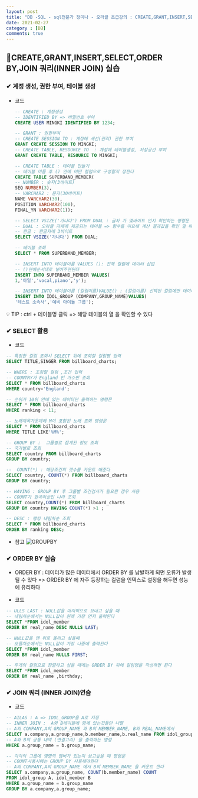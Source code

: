 ```yaml
---
layout: post
title: "DB -SQL - sql전문가 정미나 - 오라클 초급강의 : CREATE,GRANT,INSERT,SELECT,ORDER BY,JOIN 쿼리(INNER JOIN)"
date: 2021-02-27
category : [DB]
comments: true
---
```


## 🔷CREATE,GRANT,INSERT,SELECT,ORDER BY,JOIN 쿼리(INNER JOIN) 실습

### ✔ 계정 생성, 권한 부여, 테이블 생성

- 코드
    ```sql
    -- CREATE : 계정생성 
    -- IDENTIFIED BY => 비밀번호 부여
    CREATE USER MINGKI IDENTIFIED BY 1234;

    -- GRANT : 권한부여
    -- CREATE SESSION TO : 계정에 세선(관리) 권한 부여
    GRANT CREATE SESSION TO MINGKI;
    -- CREATE TABLE, RESOURCE TO  : 계정에 테이블생성, 저장공간 부여
    GRANT CREATE TABLE, RESOURCE TO MINGKI;

    -- CREATE TABLE : 테이블 만들기
    -- 테이블 이름 후 () 안에 어떤 컬럼으로 구성할지 정한다
    CREATE TABLE SUPERBAND_MEMBER(
    -- NUMBER : 숫자(3바이트)
    SEQ NUMBER(3),
    -- VARCHAR2 : 문자(30바이트)
    NAME VARCHAR2(30),
    POSITION VARCHAR2(100),
    FINAL_YN VARCHAR2(1));

    -- SELECT VSIZE('가나다') FROM DUAL : 글자 가 몇바이트 인지 확인하는 명령문
    -- DUAL : 오라클 자체에 제공되는 테이블 => 함수를 이요해 계산 결과값을 확인 할 떄 사용 하는 테이블이다
    -- 한글 : 한글자에 3바이트
    SELECT VSIZE('가나다') FROM DUAL;

    -- 테이블 조회
    SELECT * FROM SUPERBAND_MEMBER;

    -- INSERT INTO 테이블이름 VALUES (): 전체 컬럼에 데이터 삽입
    -- ()안에순서대로 넣어주면된다
    INSERT INTO SUPERBAND_MEMBER VALUES(
    1,'아일','vocal,piano','y');

    -- INSERT INTO 테이블이름 (칼럼이름)VALUE() : (칼럼이름) 선택된 칼럼에만 데이터를 넣는 명령문
    INSERT INTO IDOL_GROUP (COMPANY,GROUP_NAME)VALUES(
    '테스트 소속사','예비 아이돌 그룹');
    ```
💡 TIP :  ctrl + 테이블명 클릭 => 해당 테이블의 열 을 확인할 수 있다


### ✔ SELECT 활용

- 코드
```SQL
-- 특정한 컬럼 조회시 SELECT 뒤에 조회할 컬럼명 입력
SELECT TITLE,SINGER FROM billboard_charts;

-- WHERE : 조회할 컬럼 ,조건 입력
-- COUNTRY가 England 인 가수만 조회
SELECT * FROM billboard_charts 
WHERE country='England';

-- 순위가 10위 안에 있는 데이터만 출력하는 명령문
SELECT * FROM billboard_charts 
WHERE ranking < 11;

-- 노래제목가운데에 M이 포함된 노래 조회 명령문
SELECT * FROM billboard_charts 
WHERE TITLE LIKE'%M%';

-- GROUP BY :  그룹별로 집계된 정보 조회
-- 국가별로 조회
SELECT country FROM billboard_charts 
GROUP BY country;

--  COUNT(*) : 해당조건의 갯수를 카운트 해준다
SELECT country, COUNT(*) FROM billboard_charts 
GROUP BY country;

-- HAVING : GROUP BY 후 그룹별 조건검사가 필요한 경우 사용
-- COUNT가 한곡이상인 나라 조회
SELECT country,COUNT(*) FROM billboard_charts 
GROUP BY country HAVING COUNT(*) >1 ;

-- DESC : 랭킹 내림차순 조회
SELECT * FROM billboard_charts 
ORDER BY ranking DESC;
```
* 참고
![GROUPBY](https://user-images.githubusercontent.com/65608960/109389014-d51fb600-794d-11eb-814e-24a26dfddbf4.JPG)


### ✔ ORDER BY 실습

- ORDER BY : 데이터가 많은 데이터에서 ORDER BY 를 남발하게 되면 오류가 발생될 수 있다
=> ORDER BY 에 자주 등장하는 컬럼을 인덱스로 설정을 해두면 성능에 유리하다

- 코드
```SQL
-- ULLS LAST : NULL값을 마지막으로 보내고 싶을 때
-- 내림차순에서는 NULL값이 원래 가장 먼저 출력된다
SELECT *FROM idol_member
ORDER BY real_name DESC NULLS LAST;

-- NULL값을 맨 위로 올리고 싶을때
-- 오름차순에서는 NULL값이 가장 나중에 출력된다
SELECT *FROM idol_member
ORDER BY real_name NULLS FIRST;

-- 두개의 컬럼으로 정렬하고 싶을 때에는 ORDER BY 뒤에 컬럼명을 작성하면 된다
SELECT *FROM idol_member
ORDER BY real_name ,birthday;
```

### ✔ JOIN 쿼리 (INNER JOIN)연습

- 코드

```SQL
-- AILAS : A => IDOL_GROUP을 A로 지칭
-- INNER JOIN :  A와 B테이블에 함께 있는것들만 나열
-- A의 COMPANY,A의 GROUP_NAME 과 B의 MEMBER_NAME, B의 REAL_NAME에서
SELECT a.company,a.group_name,b.member_name,b.real_name FROM idol_group A,idol_member B 
-- A와 B의 공통 내역 (연결고리) 을 출력하는 명령
WHERE a.group_name = b.group_name;

-- 각각의 그룹에 몇명의 멤버가 있는지 보고싶을 때 명령문
-- COUNT사용시에는 GROUP BY 사용해야한다
-- A의 COMPANY,A의 GROUP_NAME 에서 B의 MEMBER_NAME 을 카운트 한다
SELECT a.company,a.group_name, COUNT(b.member_name) COUNT
FROM idol_group A, idol_member B 
WHERE a.group_name = b.group_name
GROUP BY a.company,a.group_name;
```
